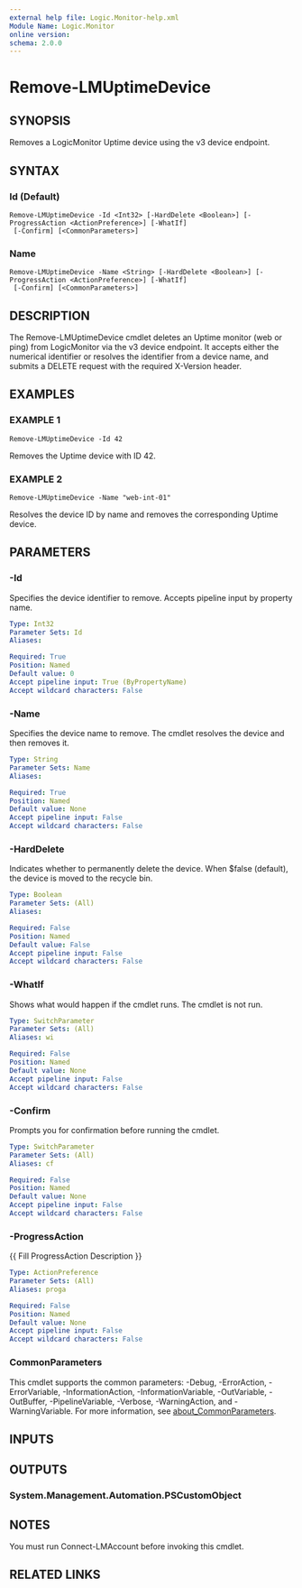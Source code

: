 ```yaml
---
external help file: Logic.Monitor-help.xml
Module Name: Logic.Monitor
online version:
schema: 2.0.0
---
```


# Remove-LMUptimeDevice

## SYNOPSIS
Removes a LogicMonitor Uptime device using the v3 device endpoint.

## SYNTAX

### Id (Default)
```
Remove-LMUptimeDevice -Id <Int32> [-HardDelete <Boolean>] [-ProgressAction <ActionPreference>] [-WhatIf]
 [-Confirm] [<CommonParameters>]
```

### Name
```
Remove-LMUptimeDevice -Name <String> [-HardDelete <Boolean>] [-ProgressAction <ActionPreference>] [-WhatIf]
 [-Confirm] [<CommonParameters>]
```

## DESCRIPTION
The Remove-LMUptimeDevice cmdlet deletes an Uptime monitor (web or ping) from LogicMonitor via
the v3 device endpoint.
It accepts either the numerical identifier or resolves the identifier
from a device name, and submits a DELETE request with the required X-Version header.

## EXAMPLES

### EXAMPLE 1
```
Remove-LMUptimeDevice -Id 42
```

Removes the Uptime device with ID 42.

### EXAMPLE 2
```
Remove-LMUptimeDevice -Name "web-int-01"
```

Resolves the device ID by name and removes the corresponding Uptime device.

## PARAMETERS

### -Id
Specifies the device identifier to remove.
Accepts pipeline input by property name.

```yaml
Type: Int32
Parameter Sets: Id
Aliases:

Required: True
Position: Named
Default value: 0
Accept pipeline input: True (ByPropertyName)
Accept wildcard characters: False
```

### -Name
Specifies the device name to remove.
The cmdlet resolves the device and then removes it.

```yaml
Type: String
Parameter Sets: Name
Aliases:

Required: True
Position: Named
Default value: None
Accept pipeline input: False
Accept wildcard characters: False
```

### -HardDelete
Indicates whether to permanently delete the device.
When $false (default), the device is moved
to the recycle bin.

```yaml
Type: Boolean
Parameter Sets: (All)
Aliases:

Required: False
Position: Named
Default value: False
Accept pipeline input: False
Accept wildcard characters: False
```

### -WhatIf
Shows what would happen if the cmdlet runs.
The cmdlet is not run.

```yaml
Type: SwitchParameter
Parameter Sets: (All)
Aliases: wi

Required: False
Position: Named
Default value: None
Accept pipeline input: False
Accept wildcard characters: False
```

### -Confirm
Prompts you for confirmation before running the cmdlet.

```yaml
Type: SwitchParameter
Parameter Sets: (All)
Aliases: cf

Required: False
Position: Named
Default value: None
Accept pipeline input: False
Accept wildcard characters: False
```

### -ProgressAction
{{ Fill ProgressAction Description }}

```yaml
Type: ActionPreference
Parameter Sets: (All)
Aliases: proga

Required: False
Position: Named
Default value: None
Accept pipeline input: False
Accept wildcard characters: False
```

### CommonParameters
This cmdlet supports the common parameters: -Debug, -ErrorAction, -ErrorVariable, -InformationAction, -InformationVariable, -OutVariable, -OutBuffer, -PipelineVariable, -Verbose, -WarningAction, and -WarningVariable. For more information, see [about_CommonParameters](http://go.microsoft.com/fwlink/?LinkID=113216).

## INPUTS

## OUTPUTS

### System.Management.Automation.PSCustomObject
## NOTES
You must run Connect-LMAccount before invoking this cmdlet.

## RELATED LINKS
